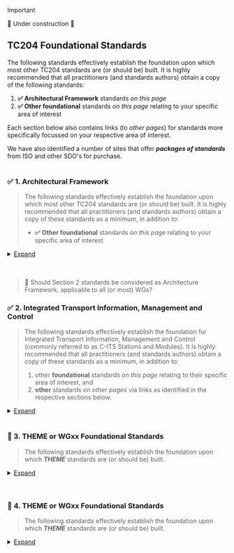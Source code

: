 <!-- tc204-standards-main-page.md -->

> [!Important]
> 🚧 Under construction 🚧

## TC204 Foundational Standards
The following standards effectively establish the foundation upon which most other TC204 standards are (or should be) built. It is highly recommended that all practitioners (and standards authors) obtain a copy of the following standards: 
1. **✅ Architectural Framework** standards _on this page_
2. **✅ Other foundational** standards _on this page_ relating to your specific area of interest 

Each section below also contains links (to _other pages_) for standards more specifically focussed on your respective area of interest.

We have also identified a number of sites that offer **_packages of standards_** from ISO and other SDO's for purchase.
<br>
<br>

### ✅ 1. Architectural Framework
>The following standards effectively establish the foundation upon which most other TC204 standards are (or should be) built. It is highly recommended that all practitioners (and standards authors) obtain a copy of these standards as a minimum, in addition to:
>* **✅ Other foundational** standards _on this page_ relating to your specific area of interest 
<details>
  <summary><ins>Expand</ins></summary>

<details>
  <summary><ins>Reference model architecture(s) for the ITS sector</ins></summary>
 
>>#### ISO 14813 Intelligent transport systems — Reference model architecture(s) for the ITS sector
>>* [Part 1: ITS service domains, service groups and services](https://www.iso.org/standard/85840.html) <kbd>[(view sample)](https://www.iso.org/obp/ui/en/#!iso:std:85840:en)</kbd>
>>
>>* [Part 5: Requirements for architecture description in ITS standards](https://www.iso.org/standard/73746.html)
>>
>>* [Part 6: Use of ASN.1](https://www.iso.org/standard/69109.html)
>>
</details>

<details>
  <summary><ins>Vocabulary</ins></summary>
  
  >>[ISO 14812 - Intelligent transport systems - Vocabulary](https://www.iso.org/standard/79779.html)
>>
</details>

<details>
  <summary><ins>Automatic vehicle and equipment identification</ins></summary>

  >>#### ISO 14816:2005 Road transport and traffic telematics — Automatic vehicle and equipment identification — Numbering and data structure
>>* [ISO 14816 - Numbering and data structure](https://www.iso.org/standard/38667.html)
>>
>>* [ISO 14816 - Numbering and data structure (Amendment 1)](https://www.iso.org/standard/67247.html)
</details>

<details>
  <summary><ins>ITS central data dictionaries</ins></summary>

  >>#### ISO 14817 Intelligent transport systems — ITS central data dictionaries
>>* [Part 1: Requirements for ITS data definitions](https://www.iso.org/standard/65668.html)
>>
>>* [Part 2: Governance of the Central ITS Data Concept Registry](https://www.iso.org/standard/65669.html)
>>
>>* [Part 3: Object identifier assignments for ITS data concepts](https://www.iso.org/standard/65669.html)  <kbd>[(view sample)](https://www.iso.org/obp/ui/en/#iso:std:iso:14817:-3:ed-1:v1:en)</kbd>
</details>
</details>
<br>
<br>

> 🚧 Should Section 2 standards be considered as Architecture Framework, applicable to all (or most) WGs?
### ✅ 2. Integrated Transport Information, Management and Control 
>The following standards effectively establish the foundation for Integrated Transport Information, Management and Control (commonly referred to as C-ITS Stations and Modules). It is highly recommended that all practitioners (and standards authors) obtain a copy of these standards as a minimum, in addition to:
>1. other **foundational** standards _on this page_ relating to their specific area of interest, and 
>2. **other** standards _on other pages_ via links as identified in the respective sections below.
<details>
  <summary><ins>Expand</ins></summary>

<details>
  <summary><ins>Scope of Standarization</ins></summary>

>>Centers refer to transport management centers. Roadside modules include signal control devices, information boards and sensors installed along roads.
>> <br>
>>![4x C-ITS Stations](https://github.com/user-attachments/assets/36524ee5-8444-4773-97a4-2d88815b83c6)
>>
>>
</details>

<details>
  <summary><ins>Definition of data elements and data frames between roadside units and signal controllers for cooperative signal control</ins></summary>

>>TS 19082
>>
>>
</details>

<details>
  <summary><ins>Communication between centers</ins></summary>

>>Communication between centers is aimed at information exchange between traffic management centers, in which information collected by one transport management center is exchanged with neighboring centers, enabling the implementation of extensive transport management. 
![Foundation C-ITS Station Protocols](https://github.com/user-attachments/assets/2eda1de7-d25f-460f-958a-9b3307d7bf05)
>>
>>
</details>

<details>
  <summary><ins>Interface protocol and message set definition between traffic signal controllers and detectors</ins></summary>

>> ISO 10711
</details>
</details>
<br>


### 🚧 3. THEME or WGxx Foundational Standards
>The following standards effectively establish the foundation upon which **_THEME_** standards are (or should be) built.
>
<details>
  <summary><ins>Expand</ins></summary>

<details>
  <summary><ins>🚧THEME </ins></summary>
 
>>#### ISO xxxxx Intelligent transport systems — THEME
>>* [Part 1: Title](https://www.iso.org/standard/85840.html)
>>* >>
>>* [Part 2: Title](https://www.iso.org/standard/73746.html)
>>
>>* [Part 6: Title](https://www.iso.org/standard/69109.html)
>>
</details>
</details>
<br>
<br>

### 🚧 4. THEME or WGxx Foundational Standards
>The following standards effectively establish the foundation upon which **_THEME_** standards are (or should be) built.
>
<details>
  <summary><ins>Expand</ins></summary>

<details>
  <summary><ins>🚧THEME </ins></summary>
 
>>#### ISO xxxxx Intelligent transport systems — THEME
>>* [Part 1: Title](https://www.iso.org/standard/85840.html)
>>* >>
>>* [Part 2: Title](https://www.iso.org/standard/73746.html)
>>
>>* [Part 6: Title](https://www.iso.org/standard/69109.html)
>>
</details>
</details>
